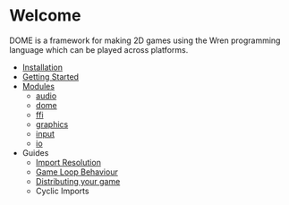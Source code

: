 Welcome
============

DOME is a framework for making 2D games using the Wren programming language which can be played across platforms.

* [Installation](installation)
* [Getting Started](getting-started)
* [Modules](modules/)
  * [audio](modules/audio)
  * [dome](modules/dome)
  * [ffi](modules/ffi)
  * [graphics](modules/graphics)
  * [input](modules/input)
  * [io](modules/io)
* Guides
  * [Import Resolution](guides/module-imports)
  * [Game Loop Behaviour](guides/game-loop)
  * [Distributing your game](guides/distribution)
  * Cyclic Imports
